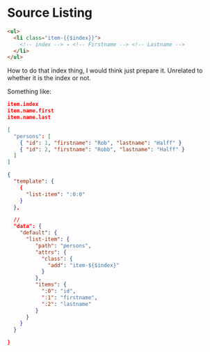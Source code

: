 # Source Listing

```HTML
<ul>
  <li class="item-{{$index}}">
    <!-- index --> - <!-- Firstname --> <!-- Lastname -->
  </li>
</ul>
```

How to do that index thing, I would think just prepare it.
Unrelated to whether it is the index or not.

Something like:

```JSON
item.index
item.name.first
item.name.last
```

```JSON
[
  "persons": [
    { "id": 1, "firstname": "Rob", "lastname": "Halff" }
    { "id": 2, "firstname": "Robb", "lastname": "Halff" }
  ]
]
```

```JSON
{
  "template": {
    {
      "list-item": ":0:0"
    }
  },

  //  
  "data": {
    "default": {
      "list-item": {
         "path": "persons",
         "attrs": {
           "class": {
             "add": "item-${$index}"
           }
         },
         "items": {
           ":0": "id",
           ":1": "firstname",
           ":2": "lastname"
         }
      }
    }
  }

}
```